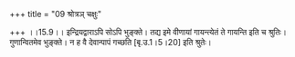 +++
title = "09 श्रोत्रञ् चक्षुः"

+++
।।15.9।। इन्द्रियद्वाराऽपि सोऽपि भुङ्क्ते। तद्य इमे वीणायां गायन्त्येतं
ते गायन्ति इति च श्रुतिः। गुणान्वितमेव भुङ्क्ते। न ह वै देवान्पापं
गच्छति \[बृ.उ.1।5।20\] इति श्रुतेः।
